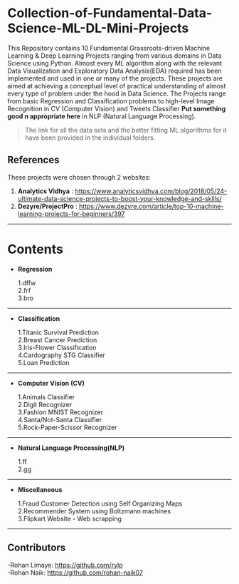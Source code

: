 # Collection-of-Fundamental-Data-Science-ML-DL-Mini-Projects
This Repository contains 10 Fundamental Grassroots-driven Machine Learning & Deep Learning Projects ranging from various domains in Data Science using Python. Almost every ML algorithm along with the relevant Data Visualization and Exploratory Data Analysis(EDA) required has been implemented and used in one or many of the projects. These projects are aimed at achieving a conceptual level of practical understanding of almost every type of problem under the hood in Data Science. The Projects range from basic Regression and Classification problems to high-level Image Recognition in CV (Computer Vision) and Tweets Classifier **Put something good n appropriate here** in NLP (Natural Language Processing).  

> The link for all the data sets and the better fitting ML algorithms for it have been provided in the individual folders.

## References
These projects were chosen through 2 websites:</br>
1. **Analytics Vidhya** : https://www.analyticsvidhya.com/blog/2018/05/24-ultimate-data-science-projects-to-boost-your-knowledge-and-skills/</br>
2. **Dezyre/ProjectPro** : https://www.dezyre.com/article/top-10-machine-learning-projects-for-beginners/397</br>

***

# Contents

* **Regression**

    1.dffw</br>
    2.frf</br>
    3.bro</br>

***

* **Classification**

    1.Titanic Survival Prediction</br>
    2.Breast Cancer Prediction</br>
    3.Iris-Flower Classification</br>
    4.Cardography STG Classifier</br>
    5.Loan Prediction </br>

***

* **Computer Vision (CV)**

    1.Animals Classifier</br>
    2.Digit Recognizer</br>
    3.Fashion MNIST Recognizer</br>
    4.Santa/Not-Santa Classifier</br>
    5.Rock-Paper-Scissor Recognizer</br>
    
***

* **Natural Language Processing(NLP)**

    1.ff</br>
    2.gg</br>

***

* **Miscellaneous**

    1.Fraud Customer Detection using Self Organizing Maps</br>
    2.Recommender System using Boltzmann machines</br>
    3.Flipkart Website - Web scrapping
    
***


## Contributors
-Rohan Limaye: https://github.com/rylp </br>
-Rohan Naik: https://github.com/rohan-naik07 </br>
